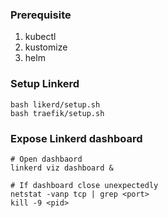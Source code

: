 ### Prerequisite
1. kubectl
2. kustomize
3. helm

### Setup Linkerd
```
bash likerd/setup.sh
bash traefik/setup.sh
```

### Expose Linkerd dashboard
```
# Open dashbaord
linkerd viz dashboard &

# If dashboard close unexpectedly
netstat -vanp tcp | grep <port>
kill -9 <pid>
```
